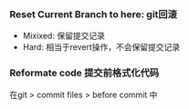 ### Reset Current Branch to here: git回滚

  * Mixixed: 保留提交记录
  * Hard: 相当于revert操作，不会保留提交记录
  
### Reformate code 提交前格式化代码

  在git > commit files > before commit 中
